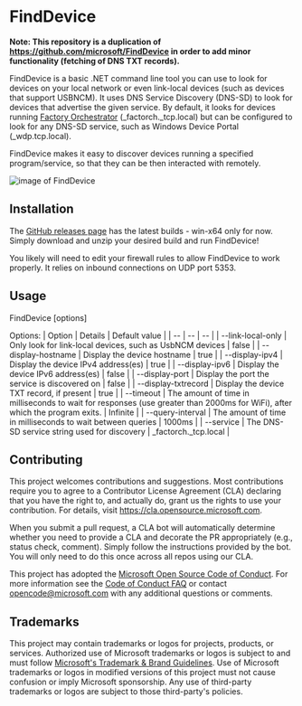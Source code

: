 # FindDevice

**Note: This repository is a duplication of https://github.com/microsoft/FindDevice in order to add minor functionality (fetching of DNS TXT records).**

FindDevice is a basic .NET command line tool you can use to look for devices on your local network or even link-local devices (such as devices that support USBNCM). It uses DNS Service Discovery (DNS-SD) to look for devices that advertise the given service. By default, it looks for devices running [Factory Orchestrator](https://github.com/microsoft/FactoryOrchestrator) (_factorch._tcp.local) but can be configured to look for any DNS-SD service, such as Windows Device Portal (_wdp.tcp.local).

FindDevice makes it easy to discover devices running a specified program/service, so that they can be then interacted with remotely.

![image of FindDevice](https://user-images.githubusercontent.com/31931010/117501891-8c7b0f00-af33-11eb-94d7-6b4ee4b6e090.png)

## Installation
The [GitHub releases page](https://github.com/lordhubert/HLFindDevice/releases) has the latest builds - win-x64 only for now. Simply download and unzip your desired build and run FindDevice!

You likely will need to edit your firewall rules to allow FindDevice to work properly. It relies on inbound connections on UDP port 5353.

## Usage
  FindDevice [options]

Options:
| Option |  Details | Default value |
| -- | -- | -- |
| --link-local-only | Only look for link-local devices, such as UsbNCM devices | false |
| --display-hostname | Display the device hostname | true |
| --display-ipv4 | Display the device IPv4 address(es) | true |
| --display-ipv6 | Display the device IPv6 address(es) | false |
| --display-port | Display the port the service is discovered on | false |
| --display-txtrecord | Display the device TXT record, if present | true |
| --timeout <timeout> | The amount of time in milliseconds to wait for responses (use greater than 2000ms for WiFi), after which the program exits. | Infinite |
| --query-interval <query-interval> | The amount of time in milliseconds to wait between queries | 1000ms |
| --service <service> | The DNS-SD service string used for discovery | _factorch._tcp.local |
  
## Contributing

This project welcomes contributions and suggestions.  Most contributions require you to agree to a
Contributor License Agreement (CLA) declaring that you have the right to, and actually do, grant us
the rights to use your contribution. For details, visit https://cla.opensource.microsoft.com.

When you submit a pull request, a CLA bot will automatically determine whether you need to provide
a CLA and decorate the PR appropriately (e.g., status check, comment). Simply follow the instructions
provided by the bot. You will only need to do this once across all repos using our CLA.

This project has adopted the [Microsoft Open Source Code of Conduct](https://opensource.microsoft.com/codeofconduct/).
For more information see the [Code of Conduct FAQ](https://opensource.microsoft.com/codeofconduct/faq/) or
contact [opencode@microsoft.com](mailto:opencode@microsoft.com) with any additional questions or comments.

## Trademarks

This project may contain trademarks or logos for projects, products, or services. Authorized use of Microsoft 
trademarks or logos is subject to and must follow 
[Microsoft's Trademark & Brand Guidelines](https://www.microsoft.com/en-us/legal/intellectualproperty/trademarks/usage/general).
Use of Microsoft trademarks or logos in modified versions of this project must not cause confusion or imply Microsoft sponsorship.
Any use of third-party trademarks or logos are subject to those third-party's policies.
